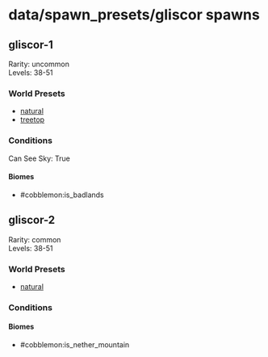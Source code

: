 # data/spawn_presets/gliscor spawns  
  
## gliscor-1  
Rarity: uncommon  
Levels: 38-51  
  
### World Presets  
* [natural](/data/world_presets/natural.md)  
* [treetop](/data/world_presets/treetop.md)  
  
### Conditions  
Can See Sky: True  
  
#### Biomes  
  * #cobblemon:is_badlands
  
  
## gliscor-2  
Rarity: common  
Levels: 38-51  
  
### World Presets  
* [natural](/data/world_presets/natural.md)  
  
### Conditions  
  
#### Biomes  
  * #cobblemon:is_nether_mountain
  

